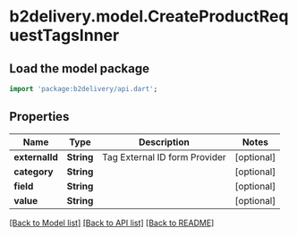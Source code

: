 # b2delivery.model.CreateProductRequestTagsInner

## Load the model package
```dart
import 'package:b2delivery/api.dart';
```

## Properties
Name | Type | Description | Notes
------------ | ------------- | ------------- | -------------
**externalId** | **String** | Tag External ID form Provider | [optional] 
**category** | **String** |  | [optional] 
**field** | **String** |  | [optional] 
**value** | **String** |  | [optional] 

[[Back to Model list]](../README.md#documentation-for-models) [[Back to API list]](../README.md#documentation-for-api-endpoints) [[Back to README]](../README.md)


